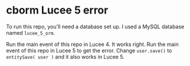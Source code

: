 # cborm Lucee 5 error

To run this repo, you'll need a database set up.
I used a MySQL database named `lucee_5_orm`.

Run the main event of this repo in Lucee 4.  It works right.
Run the main event of this repo in Lucee 5 to get the error.
Change `user.save()` to `entitySave( user )` and it also works in Lucee 5.
